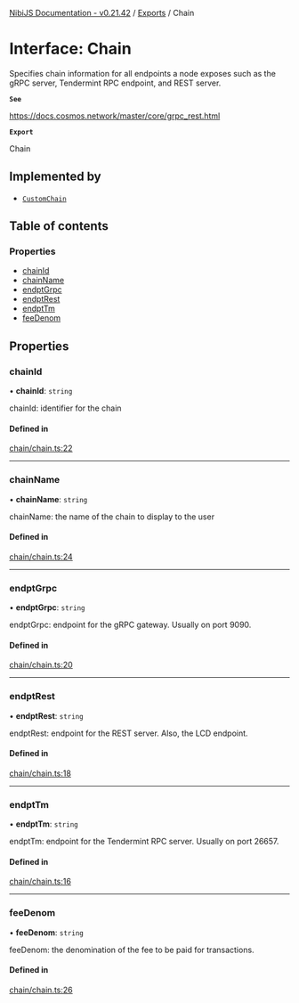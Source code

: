 [NibiJS Documentation - v0.21.42](../intro.md) / [Exports](../modules.md) / Chain

# Interface: Chain

Specifies chain information for all endpoints a node exposes such as the
gRPC server, Tendermint RPC endpoint, and REST server.

**`See`**

https://docs.cosmos.network/master/core/grpc_rest.html

**`Export`**

Chain

## Implemented by

- [`CustomChain`](../classes/CustomChain.md)

## Table of contents

### Properties

- [chainId](Chain.md#chainid)
- [chainName](Chain.md#chainname)
- [endptGrpc](Chain.md#endptgrpc)
- [endptRest](Chain.md#endptrest)
- [endptTm](Chain.md#endpttm)
- [feeDenom](Chain.md#feedenom)

## Properties

### chainId

• **chainId**: `string`

chainId: identifier for the chain

#### Defined in

[chain/chain.ts:22](https://github.com/NibiruChain/ts-sdk/blob/fe5a329/packages/nibijs/src/chain/chain.ts#L22)

___

### chainName

• **chainName**: `string`

chainName: the name of the chain to display to the user

#### Defined in

[chain/chain.ts:24](https://github.com/NibiruChain/ts-sdk/blob/fe5a329/packages/nibijs/src/chain/chain.ts#L24)

___

### endptGrpc

• **endptGrpc**: `string`

endptGrpc: endpoint for the gRPC gateway. Usually on port 9090.

#### Defined in

[chain/chain.ts:20](https://github.com/NibiruChain/ts-sdk/blob/fe5a329/packages/nibijs/src/chain/chain.ts#L20)

___

### endptRest

• **endptRest**: `string`

endptRest: endpoint for the REST server. Also, the LCD endpoint.

#### Defined in

[chain/chain.ts:18](https://github.com/NibiruChain/ts-sdk/blob/fe5a329/packages/nibijs/src/chain/chain.ts#L18)

___

### endptTm

• **endptTm**: `string`

endptTm: endpoint for the Tendermint RPC server. Usually on port 26657.

#### Defined in

[chain/chain.ts:16](https://github.com/NibiruChain/ts-sdk/blob/fe5a329/packages/nibijs/src/chain/chain.ts#L16)

___

### feeDenom

• **feeDenom**: `string`

feeDenom: the denomination of the fee to be paid for transactions.

#### Defined in

[chain/chain.ts:26](https://github.com/NibiruChain/ts-sdk/blob/fe5a329/packages/nibijs/src/chain/chain.ts#L26)
